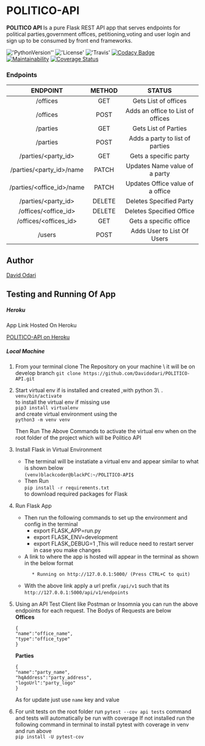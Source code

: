 # POLITICO-API
**POLITICO API** Is a pure Flask REST API app that serves endpoints for political parties,government offices,
petitioning,voting and user login and sign up to be consumed by front end frameworks.

!['PythonVersion''](https://img.shields.io/badge/python-3.6.7-yellow.svg)
!['License'](https://img.shields.io/badge/License-MIT-green.svg)
!['Travis'](https://travis-ci.org/Davidodari/POLITICO-API.svg?branch=develop)
[![Codacy Badge](https://api.codacy.com/project/badge/Grade/3d4db0349f554fdfa87359e1eee2cd06)](https://app.codacy.com/app/Davidodari/POLITICO-API?utm_source=github.com&utm_medium=referral&utm_content=Davidodari/POLITICO-API&utm_campaign=Badge_Grade_Dashboard)
[![Maintainability](https://api.codeclimate.com/v1/badges/4151dd7acdb2ddb19f1f/maintainability)](https://codeclimate.com/github/Davidodari/POLITICO-API/maintainability)
[![Coverage Status](https://coveralls.io/repos/github/Davidodari/POLITICO-API/badge.svg?branch=ch-refactor-tests-163807952)](https://coveralls.io/github/Davidodari/POLITICO-API?branch=ch-refactor-tests-163807952)

### Endpoints

|   ENDPOINT  | METHOD | STATUS |
|:---:|:---:|:---:|
| /offices                 |  GET     |  Gets List of offices |
| /offices                 |  POST    |  Adds an office to List of offices  |
| /parties                 |  GET     |  Gets List of Parties  |
| /parties                 |  POST    |  Adds a party to list of parties  |
| /parties/<party_id>      |  GET     |  Gets a specific party  |
| /parties/<party_id>/name |  PATCH   |  Updates Name value of a party  |
| /parties/<office_id>/name|  PATCH   |  Updates Office value of a office  |
| /parties/<party_id>      |  DELETE  |  Deletes Specified Party |
| /offices/<office_id>     |  DELETE  |  Deletes Specified Office  |
| /offices/<offices_id>    |  GET     |  Gets a specific office |
| /users                   |  POST    |  Adds User to List Of Users  |


## Author

[David Odari](https://github.com/Davidodari)

## Testing and Running Of App

##### Heroku

App Link Hosted On Heroku

[POLITICO-API on Heroku](https://blackpolitico-api-heroku.herokuapp.com/)

##### Local Machine

1. From your terminal clone The Repository on your machine \ it will be on develop branch
   `git clone https://github.com/Davidodari/POLITICO-API.git `

3. Start virtual env if is installed and created ,with python 3\ 
   `. venv/bin/activate` \
    to install the virtual env if missing use\
    ```pip3 install virtualenv```\
    and create virtual environment using the \
    ```python3 -m venv venv```
    
    Then Run The Above Commands to activate the virtual env when on the root folder of the project which will be
    Politico API

4. Install Flask in Virtual Environment    
    -  The terminal will be instatiate a virtual env and appear similar to what is shown below\
   ```(venv)blackcoder@blackPC:~/POLITICO-API$ ```
   -  Then Run \
    ```pip install -r requirements.txt``` \
    to download required packages for Flask
    
5. Run Flask App
   - Then run the following commands to set up the environment and config in the terminal
      - export FLASK_APP=run.py
      - export FLASK_ENV=development
      - export FLASK_DEBUG=1 ,This will reduce need to restart server in case you make changes
   - A link to where the app is hosted will appear in the terminal as shown in the below format
   ``` 
         * Running on http://127.0.0.1:5000/ (Press CTRL+C to quit)
   ```
   - With the above link apply a url prefix `/api/v1` such that its `http://127.0.0.1:5000/api/v1/endpoints`
   
5. Using an API Test Client like Postman or Insomnia you can run the above endpoints for each request.
   The Bodys of Requests are below\
   **Offices**
   ```
   {
   "name":"office_name",
   "type":"office_type"
   }
   ```
   **Parties**
   ```
   {
   "name":"party_name",
   "hqAddress":"party_address",
   "logoUrl":"party_logo"
   }
   ```
   As for update just use `name` key and value 
7. For unit tests  on the root folder run `pytest --cov api tests` command and tests will
   automatically be run with coverage 
   If not installed run the following command in terminal to install pytest with coverage in venv and run above  \
   ```pip install -U pytest-cov```